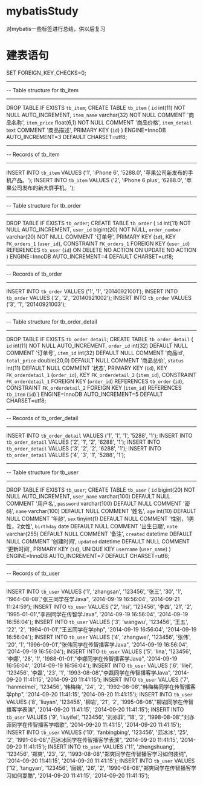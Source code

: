 # mybatisStudy
对mybatis一些标签进行总结，供以后复习

# 建表语句
SET FOREIGN_KEY_CHECKS=0;

-- ----------------------------
-- Table structure for tb_item
-- ----------------------------
DROP TABLE IF EXISTS `tb_item`;
CREATE TABLE `tb_item` (
  `id` int(11) NOT NULL AUTO_INCREMENT,
  `item_name` varchar(32) NOT NULL COMMENT '商品名称',
  `item_price` float(6,1) NOT NULL COMMENT '商品价格',
  `item_detail` text COMMENT '商品描述',
  PRIMARY KEY (`id`)
) ENGINE=InnoDB AUTO_INCREMENT=3 DEFAULT CHARSET=utf8;

-- ----------------------------
-- Records of tb_item
-- ----------------------------
INSERT INTO `tb_item` VALUES ('1', 'iPhone 6', '5288.0', '苹果公司新发布的手机产品。');
INSERT INTO `tb_item` VALUES ('2', 'iPhone 6 plus', '6288.0', '苹果公司发布的新大屏手机。');

-- ----------------------------
-- Table structure for tb_order
-- ----------------------------
DROP TABLE IF EXISTS `tb_order`;
CREATE TABLE `tb_order` (
  `id` int(11) NOT NULL AUTO_INCREMENT,
  `user_id` bigint(20) NOT NULL,
  `order_number` varchar(20) NOT NULL COMMENT '订单号',
  PRIMARY KEY (`id`),
  KEY `FK_orders_1` (`user_id`),
  CONSTRAINT `FK_orders_1` FOREIGN KEY (`user_id`) REFERENCES `tb_user` (`id`) ON DELETE NO ACTION ON UPDATE NO ACTION
) ENGINE=InnoDB AUTO_INCREMENT=4 DEFAULT CHARSET=utf8;

-- ----------------------------
-- Records of tb_order
-- ----------------------------
INSERT INTO `tb_order` VALUES ('1', '1', '20140921001');
INSERT INTO `tb_order` VALUES ('2', '2', '20140921002');
INSERT INTO `tb_order` VALUES ('3', '1', '20140921003');

-- ----------------------------
-- Table structure for tb_order_detail
-- ----------------------------
DROP TABLE IF EXISTS `tb_order_detail`;
CREATE TABLE `tb_order_detail` (
  `id` int(11) NOT NULL AUTO_INCREMENT,
  `order_id` int(32) DEFAULT NULL COMMENT '订单号',
  `item_id` int(32) DEFAULT NULL COMMENT '商品id',
  `total_price` double(20,0) DEFAULT NULL COMMENT '商品总价',
  `status` int(11) DEFAULT NULL COMMENT '状态',
  PRIMARY KEY (`id`),
  KEY `FK_orderdetail_1` (`order_id`),
  KEY `FK_orderdetail_2` (`item_id`),
  CONSTRAINT `FK_orderdetail_1` FOREIGN KEY (`order_id`) REFERENCES `tb_order` (`id`),
  CONSTRAINT `FK_orderdetail_2` FOREIGN KEY (`item_id`) REFERENCES `tb_item` (`id`)
) ENGINE=InnoDB AUTO_INCREMENT=5 DEFAULT CHARSET=utf8;

-- ----------------------------
-- Records of tb_order_detail
-- ----------------------------
INSERT INTO `tb_order_detail` VALUES ('1', '1', '1', '5288', '1');
INSERT INTO `tb_order_detail` VALUES ('2', '1', '2', '6288', '1');
INSERT INTO `tb_order_detail` VALUES ('3', '2', '2', '6288', '1');
INSERT INTO `tb_order_detail` VALUES ('4', '3', '1', '5288', '1');

-- ----------------------------
-- Table structure for tb_user
-- ----------------------------
DROP TABLE IF EXISTS `tb_user`;
CREATE TABLE `tb_user` (
  `id` bigint(20) NOT NULL AUTO_INCREMENT,
  `user_name` varchar(100) DEFAULT NULL COMMENT '用户名',
  `password` varchar(100) DEFAULT NULL COMMENT '密码',
  `name` varchar(100) DEFAULT NULL COMMENT '姓名',
  `age` int(10) DEFAULT NULL COMMENT '年龄',
  `sex` tinyint(1) DEFAULT NULL COMMENT '性别，1男性，2女性',
  `birthday` date DEFAULT NULL COMMENT '出生日期',
  `note` varchar(255) DEFAULT NULL COMMENT '备注',
  `created` datetime DEFAULT NULL COMMENT '创建时间',
  `updated` datetime DEFAULT NULL COMMENT '更新时间',
  PRIMARY KEY (`id`),
  UNIQUE KEY `username` (`user_name`)
) ENGINE=InnoDB AUTO_INCREMENT=7 DEFAULT CHARSET=utf8;

-- ----------------------------
-- Records of tb_user
-- ----------------------------
INSERT INTO `tb_user` VALUES ('1', 'zhangsan', '123456', '张三', '30', '1', '1964-08-08',"张三同学在学Java", '2014-09-19 16:56:04', '2014-09-21 11:24:59');
INSERT INTO `tb_user` VALUES ('2', 'lisi', '123456', '李四', '21', '2', '1995-01-01',"李四同学在传智学Java", '2014-09-19 16:56:04', '2014-09-19 16:56:04');
INSERT INTO `tb_user` VALUES ('3', 'wangwu', '123456', '王五', '22', '2', '1994-01-01',"王五同学在学php", '2014-09-19 16:56:04', '2014-09-19 16:56:04');
INSERT INTO `tb_user` VALUES ('4', 'zhangwei', '123456', '张伟', '20', '1', '1996-09-01',"张伟同学在传智播客学Java", '2014-09-19 16:56:04', '2014-09-19 16:56:04');
INSERT INTO `tb_user` VALUES ('5', 'lina', '123456', '李娜', '28', '1', '1988-01-01',"李娜同学在传智播客学Java", '2014-09-19 16:56:04', '2014-09-19 16:56:04');
INSERT INTO `tb_user` VALUES ('6', 'lilei', '123456', '李磊', '23', '1', '1993-08-08',"李磊同学在传智播客学Java", '2014-09-20 11:41:15', '2014-09-20 11:41:15');
INSERT INTO `tb_user` VALUES ('7', 'hanmeimei', '123456', '韩梅梅', '24', '2', '1992-08-08',"韩梅梅同学在传智播客学php", '2014-09-20 11:41:15', '2014-09-20 11:41:15');
INSERT INTO `tb_user` VALUES ('8', 'liuyan', '123456', '柳岩', '21', '2', '1995-08-08',"柳岩同学在传智播客学表演", '2014-09-20 11:41:15', '2014-09-20 11:41:15');
INSERT INTO `tb_user` VALUES ('9', 'liuyifei', '123456', '刘亦菲', '18', '2', '1998-08-08',"刘亦菲同学在传智播客学唱歌", '2014-09-20 11:41:15', '2014-09-20 11:41:15');
INSERT INTO `tb_user` VALUES ('10', 'fanbingbing', '123456', '范冰冰', '25', '2', '1991-08-08',"范冰冰同学在传智播客学表演", '2014-09-20 11:41:15', '2014-09-20 11:41:15');
INSERT INTO `tb_user` VALUES ('11', 'zhengshuang', '123456', '郑爽', '23', '2', '1993-08-08',"郑爽同学在传智播客学习如何装纯", '2014-09-20 11:41:15', '2014-09-20 11:41:15');
INSERT INTO `tb_user` VALUES ('12', 'tangyan', '123456', '唐嫣', '26', '2', '1990-08-08',"郑爽同学在传智播客学习如何耍酷", '2014-09-20 11:41:15', '2014-09-20 11:41:15');


